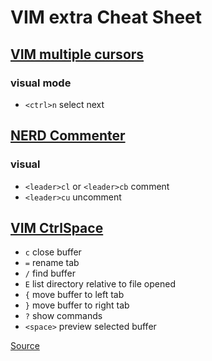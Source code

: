 # VIM extra Cheat Sheet

## [VIM multiple cursors](https://github.com/terryma/vim-multiple-cursors)

### visual mode

* `<ctrl>n` select next

## [NERD Commenter](https://github.com/scrooloose/nerdcommenter)

### visual

* `<leader>cl` or `<leader>cb` comment
* `<leader>cu` uncomment

## [VIM CtrlSpace](http://vim-ctrlspace.org/)

* `c` close buffer
* `=` rename tab
* `/` find buffer
* `E` list directory relative to file opened
* `{` move buffer to left tab
* `}` move buffer to right tab
* `?` show commands
* `<space>` preview selected buffer

[Source](http://blog.samuelsimoes.com/vim/workflow/2014/06/27/vim-ctrlspace.html)
